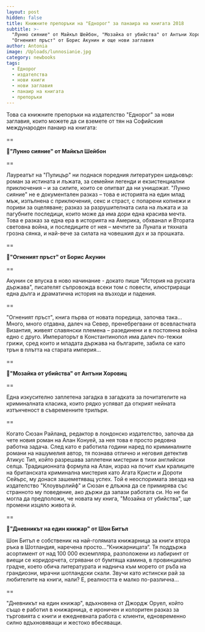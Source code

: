 ```yaml
---
layout: post
hidden: false
title: Книжните препоръки на "Еднорог" за панаира на книгата 2018
subtitle: >-
  "Лунно сияние" от Майкъл Шейбон, "Мозайка от убийства" от Антъни Хоровиц,
  "Огненият пръст" от Борис Акунин и още нови заглавия
author: Antonia
image: /Uploads/lunnosianie.jpg
category: newbooks
tags:
  - Еднорог
  - издателства
  - нови книги
  - нови заглавия
  - панаир на книгата
  - препоръки
---
```

Това са книжните препоръки на издателство "Еднорог" за нови заглавия, които можете да си вземете от тян на Софийския международен панаир на книгата:

\==

📓**"Лунно сияние" от Майкъл Шейбон**

\==

Лауреатът на "Пулицър" ни поднася поредния литературен шедьовър: роман за истината и лъжата, за семейни легенди и екзистенциални приключения – и за силите, които се опитват да ни унищожат. "Лунно сияние" не е документален разказ – това е историята на един млад мъж, изпълнена с приключения, секс и страст, с попарени копнежи и пориви за оцеляване; разказ за разрушителната сила на лъжата и за пагубните последици, които може да има дори една красива мечта. Това е разказ за една ера в историята на Америка, обхванал и Втората световна война, и последиците от нея – мечтите за Луната и тяхната грозна сянка, и най-вече за силата на човешкия дух и за прошката.

\==

📓**"Огненият пръст" от Борис Акунин**

\==

Акунин се впуска в ново начинание - докато пише "История на руската държава", писателят съпровожда всеки том с повести, илюстриращи една дълга и драматична история на възходи и падения.

\==

"Огненият пръст", книга първа от новата поредица, започва така... Много, много отдавна, далеч на Север, пренебрегвани от всевластната Византия, живеят славянски племена – разединени и в постоянна война едно с друго. Императорът в Константинопол има далеч по-тежки грижи, сред които и младата държава на българите, забила се като трън в плътта на старата империя...

\==

📓**"Мозайка от убийства" от Антъни Хоровиц**

\==

Една изкусително заплетена загадка в загадката за почитателите на криминалната класика, които рядко успяват да открият нейната изтънченост в съвременните трилъри.

\==

Когато Сюзан Райланд, редактор в лондонско издателство, започва да чете новия роман на Алан Конуей, за нея това е просто редовна работна задача. След като е работила години наред по криминалните романи на нашумелия автор, тя познава отлично и неговия детектив Атикус Тип, който разрешава заплетени мистерии в тихи английски селца. Традиционната формула на Алан, израз на почит към кралиците на британската криминална мистерия като Агата Кристи и Дороти Сейърс, му донася зашеметяващ успех. Той е неоспоримата звезда на издателство "Клоувърлийф" и Сюзан е длъжна да се примирява със странното му поведение, ако държи да запази работата си. Но не би могла да предположи, че новата му книга, "Мозайка от убийства", ще промени изцяло живота ѝ.

\==

📓**"Дневникът на един книжар" от Шон Битъл**

Шон Битъл е собственик на най-голямата книжарница за книги втора ръка в Шотландия, наречена просто...“Книжарницата“. Тя поддържа асортимент от над 100 000 екземпляра, разположени из лабиринт от виещи се коридорчета, сгрявани от бумтяща камина, в провинциално градче, което обича литературата и наднича към морето от ръба на грандиозни, мрачни шотландски скали. Звучи като истински рай за любителите на книги, нали? Е, реалността е малко по-различна...

\==

"Дневникът на един книжар", вдъхновена от Джордж Оруел, който също е работил в книжарница, е ироничен и колоритен разказ за търговията с книги и ежедневната работа с клиенти, едновременно силно вдъхновяващи и жестоко вбесяващи.
